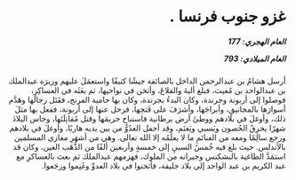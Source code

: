 <h1 dir="rtl">غزو جنوب فرنسا .</h1>

<h5 dir="rtl">العام الهجري:  177

العام الميلادي: 793

</h5>

<p dir="rtl">أرسل هشامُ بن عبدالرحمن الداخل بالصائفة جيشًا كثيفًا واستعمَلَ عليهم وزيرَه عبدالملك بن عبدالواحد بن مُغيث، فبلغ ألبةَ والقلاعَ، وأثخن في نواحيها، ثم بعَثَه في العساكِرِ، فوصلوا إلى أربونة وجرندة، وكان البدءُ بجرندة، وكان بها حامية الفرنج، فقَتَل رجالَها وهَدَّم أسوارَها بالمجانيقِ، وأبراجَها، وأشرَفَ على فَتحِها، فرحل عنها إلى أربونة، ففعل بها مثلَ ذلك، وأوغلَ في بلادهم ووطئَ أرض برطانية فاستباح حريمَها وقتل مُقاتِلَتَها، وجاس البلادَ شهرًا يحرِقُ الحُصون ويَسبي ويَغنَم، وقد أجفل العدُوُّ من بين يديه هاربًا، وأوغلَ في بلادهم ورجع سالِمًا ومعه من الغنائمِ ما لا يعلَمُه إلا الله تعالى. وهي من أشهَرِ مغازي المسلمين بالأندلس. حيث بلغ فيه خُمسُ السبيِ إلى خمسةٍ وأربعين ألفًا من الذَّهَب العين، وكان قد استمَدَّ الطاغية بالبشكنس وجيرانه من الملوك، فهزمهم عبدالملك ثم بعث بالعساكرِ مع عبد الكريم بن عبد الواحد إلى بلاد جليقة، فأثخنوا في بلاد العدوِّ وغَنِموا ورجَعوا.</p></br>
